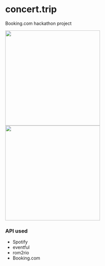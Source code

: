 # concert.trip

Booking.com hackathon project

<img src="https://user-images.githubusercontent.com/3748453/27608989-a711ad9e-5b89-11e7-87eb-bb5b6be73155.png" width="300" style=""> <img src="https://user-images.githubusercontent.com/3748453/27608999-ae0432d4-5b89-11e7-9704-986f2236cf8f.png" width="300" style="">


### API used

* Spotify
* eventful
* rom2rio
* Booking.com
